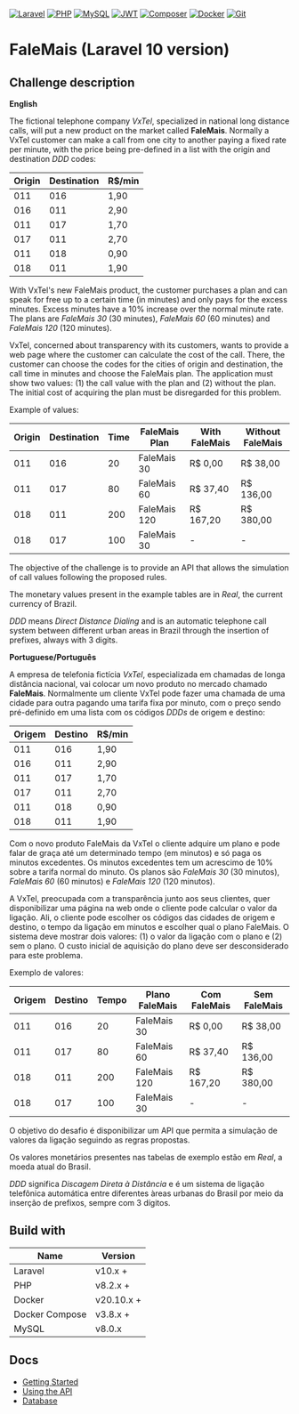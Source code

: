 [![Laravel][laravel-shield]][ref-laravel]
[![PHP][php-shield]][ref-php]
[![MySQL][mysql-shield]][ref-mysql]
[![JWT][jwt-shield]][ref-jwt]
[![Composer][composer-shield]][ref-composer]
[![Docker][docker-shield]][ref-docker]
[![Git][git-shield]][ref-git]

# FaleMais (Laravel 10 version)

## Challenge description

**English**

The fictional telephone company *VxTel*, specialized in national long distance calls, will put a new product on the market called **FaleMais**. Normally a VxTel customer can make a call from one city to another paying a fixed rate per minute, with the price being pre-defined in a list with the origin and destination *DDD* codes:

| Origin | Destination | R$/min |
|---| --- | ---|
| 011 | 016 | 1,90 |
| 016 | 011 | 2,90 |
| 011 | 017 | 1,70 |
| 017 | 011 | 2,70 |
| 011 | 018 | 0,90 |
| 018 | 011 | 1,90 |

With VxTel's new FaleMais product, the customer purchases a plan and can speak for free up to a certain time (in minutes) and only pays for the excess minutes. Excess minutes have a 10% increase over the normal minute rate. The plans are *FaleMais 30* (30 minutes), *FaleMais 60* (60 minutes) and *FaleMais 120* (120 minutes).

VxTel, concerned about transparency with its customers, wants to provide a web page where the customer can calculate the cost of the call. There, the customer can choose the codes for the cities of origin and destination, the call time in minutes and choose the FaleMais plan. The application must show two values: (1) the call value with the plan and (2) without the plan. The initial cost of acquiring the plan must be disregarded for this problem.

Example of values:

| Origin | Destination | Time | FaleMais Plan | With FaleMais | Without FaleMais |
| ------ | ------ | ------ | ------ | ------ | ------ |
| 011 | 016 | 20 | FaleMais 30 | R$ 0,00 | R$ 38,00 |
| 011 | 017 | 80 | FaleMais 60 | R$ 37,40 | R$ 136,00 |
| 018 | 011 | 200 | FaleMais 120 | R$ 167,20 | R$ 380,00 |
| 018 | 017 | 100 | FaleMais 30 | - | - |

The objective of the challenge is to provide an API that allows the simulation of call values following the proposed rules.

The monetary values present in the example tables are in *Real*, the current currency of Brazil.

*DDD* means *Direct Distance Dialing* and is an automatic telephone call system between different urban areas in Brazil through the insertion of prefixes, always with 3 digits.

**Portuguese/Português**

A empresa de telefonia fictícia *VxTel*, especializada em chamadas de longa distância nacional, vai colocar um novo produto no mercado chamado **FaleMais**. Normalmente um cliente VxTel pode fazer uma chamada de uma cidade para outra pagando uma tarifa fixa por minuto, com o preço sendo pré-definido em uma lista com os códigos *DDDs* de origem e destino:

| Origem | Destino | R$/min |
|---| --- | ---|
| 011 | 016 | 1,90 |
| 016 | 011 | 2,90 |
| 011 | 017 | 1,70 |
| 017 | 011 | 2,70 |
| 011 | 018 | 0,90 |
| 018 | 011 | 1,90 |

Com o novo produto FaleMais da VxTel o cliente adquire um plano e pode falar de graça até um determinado tempo (em minutos) e só paga os minutos excedentes. Os minutos excedentes tem um acrescimo de 10% sobre a tarifa normal do minuto. Os planos são *FaleMais 30* (30 minutos), *FaleMais 60* (60 minutos) e *FaleMais 120* (120 minutos).

A VxTel, preocupada com a transparência junto aos seus clientes, quer disponibilizar uma página na web onde o cliente pode calcular o valor da ligação. Ali, o cliente pode escolher os códigos das cidades de origem e destino, o tempo da ligação em minutos e escolher qual o plano FaleMais. O sistema deve mostrar dois valores: (1) o valor da ligação com o plano e (2) sem o plano. O custo inicial de aquisição do plano deve ser desconsiderado para este problema.

Exemplo de valores:

| Origem | Destino | Tempo | Plano FaleMais | Com FaleMais | Sem FaleMais |
| ------ | ------ | ------ | ------ | ------ | ------ |
| 011 | 016 | 20 | FaleMais 30 | R$ 0,00 | R$ 38,00 |
| 011 | 017 | 80 | FaleMais 60 | R$ 37,40 | R$ 136,00 |
| 018 | 011 | 200 | FaleMais 120 | R$ 167,20 | R$ 380,00 |
| 018 | 017 | 100 | FaleMais 30 | - | - |

O objetivo do desafio é disponibilizar um API que permita a simulação de valores da ligação seguindo as regras propostas.

Os valores monetários presentes nas tabelas de exemplo estão em *Real*, a moeda atual do Brasil.

*DDD* significa *Discagem Direta à Distância* e é um sistema de ligação telefônica automática entre diferentes àreas urbanas do Brasil por meio da inserção de prefixos, sempre com 3 dígitos.

## Build with

| Name       | Version  |
| ---------- | -------- |
| Laravel | v10.x + |
| PHP | v8.2.x + |
| Docker | v20.10.x + |
| Docker Compose | v3.8.x + |
| MySQL | v8.0.x |

## Docs

* [Getting Started](./docs/getting_started.md)
* [Using the API](./docs/using_api.md)
* [Database](./docs/database.md)

<!-- Badge Shields -->
[laravel-shield]: https://img.shields.io/badge/Laravel-FF2D20?style=for-the-badge&logo=laravel&logoColor=white
[php-shield]: https://img.shields.io/badge/PHP-777BB4?style=for-the-badge&logo=php&logoColor=white
[mysql-shield]: https://img.shields.io/badge/mysql-%2300f.svg?style=for-the-badge&logo=mysql&logoColor=white
[jwt-shield]: https://img.shields.io/badge/JWT-black?style=for-the-badge&logo=JSON%20web%20tokens
[composer-shield]: https://img.shields.io/badge/Composer-885630?style=for-the-badge&logo=composer&logoColor=white
[docker-shield]: https://img.shields.io/badge/docker-%230db7ed.svg?style=for-the-badge&logo=docker&logoColor=white
[git-shield]: https://img.shields.io/badge/git-%23F05033.svg?style=for-the-badge&logo=git&logoColor=white

<!-- References -->
[ref-laravel]: https://laravel.com/docs/10.x/readme
[ref-php]: https://www.php.net
[ref-mysql]: https://www.mysql.com
[ref-jwt]: https://jwt.io
[ref-composer]: https://getcomposer.org
[ref-docker]: https://www.docker.com
[ref-git]: https://git-scm.com
